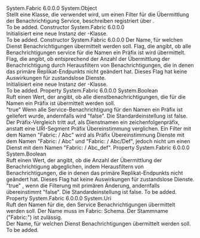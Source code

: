<Type Name="ServiceNotificationFilterDescription" FullName="System.Fabric.Description.ServiceNotificationFilterDescription">
  <TypeSignature Language="C#" Value="public class ServiceNotificationFilterDescription" />
  <TypeSignature Language="ILAsm" Value=".class public auto ansi beforefieldinit ServiceNotificationFilterDescription extends System.Object" />
  <TypeSignature Language="DocId" Value="T:System.Fabric.Description.ServiceNotificationFilterDescription" />
  <TypeSignature Language="VB.NET" Value="Public Class ServiceNotificationFilterDescription" />
  <TypeSignature Language="F#" Value="type ServiceNotificationFilterDescription = class" />
  <AssemblyInfo>
    <AssemblyName>System.Fabric</AssemblyName>
    <AssemblyVersion>6.0.0.0</AssemblyVersion>
  </AssemblyInfo>
  <Base>
    <BaseTypeName>System.Object</BaseTypeName>
  </Base>
  <Interfaces />
  <Docs>
    <summary>
      <para>Stellt eine Klasse, die verwendet wird, um einen Filter für die Übermittlung der Benachrichtigung Service, beschreiben registriert über <see cref="M:System.Fabric.FabricClient.ServiceManagementClient.RegisterServiceNotificationFilterAsync(System.Fabric.Description.ServiceNotificationFilterDescription)" />.</para>
    </summary>
    <remarks>To be added.</remarks>
  </Docs>
  <Members>
    <Member MemberName=".ctor">
      <MemberSignature Language="C#" Value="public ServiceNotificationFilterDescription ();" />
      <MemberSignature Language="ILAsm" Value=".method public hidebysig specialname rtspecialname instance void .ctor() cil managed" />
      <MemberSignature Language="DocId" Value="M:System.Fabric.Description.ServiceNotificationFilterDescription.#ctor" />
      <MemberSignature Language="VB.NET" Value="Public Sub New ()" />
      <MemberType>Constructor</MemberType>
      <AssemblyInfo>
        <AssemblyName>System.Fabric</AssemblyName>
        <AssemblyVersion>6.0.0.0</AssemblyVersion>
      </AssemblyInfo>
      <Parameters />
      <Docs>
        <summary>
          <para>Initialisiert eine neue Instanz der <see cref="T:System.Fabric.Description.ServiceNotificationFilterDescription" />-Klasse.</para>
        </summary>
        <remarks>To be added.</remarks>
      </Docs>
    </Member>
    <Member MemberName=".ctor">
      <MemberSignature Language="C#" Value="public ServiceNotificationFilterDescription (Uri name, bool matchNamePrefix, bool matchPrimaryChangeOnly);" />
      <MemberSignature Language="ILAsm" Value=".method public hidebysig specialname rtspecialname instance void .ctor(class System.Uri name, bool matchNamePrefix, bool matchPrimaryChangeOnly) cil managed" />
      <MemberSignature Language="DocId" Value="M:System.Fabric.Description.ServiceNotificationFilterDescription.#ctor(System.Uri,System.Boolean,System.Boolean)" />
      <MemberSignature Language="VB.NET" Value="Public Sub New (name As Uri, matchNamePrefix As Boolean, matchPrimaryChangeOnly As Boolean)" />
      <MemberSignature Language="F#" Value="new System.Fabric.Description.ServiceNotificationFilterDescription : Uri * bool * bool -&gt; System.Fabric.Description.ServiceNotificationFilterDescription" Usage="new System.Fabric.Description.ServiceNotificationFilterDescription (name, matchNamePrefix, matchPrimaryChangeOnly)" />
      <MemberType>Constructor</MemberType>
      <AssemblyInfo>
        <AssemblyName>System.Fabric</AssemblyName>
        <AssemblyVersion>6.0.0.0</AssemblyVersion>
      </AssemblyInfo>
      <Parameters>
        <Parameter Name="name" Type="System.Uri" />
        <Parameter Name="matchNamePrefix" Type="System.Boolean" />
        <Parameter Name="matchPrimaryChangeOnly" Type="System.Boolean" />
      </Parameters>
      <Docs>
        <param name="name">
          <para>Der Name, für welchen Dienst Benachrichtigungen übermittelt werden soll.</para>
        </param>
        <param name="matchNamePrefix">
          <para>Flag, die angibt, ob alle Benachrichtigungen service für die Namen ein Präfix ist wird übermittelt.</para>
        </param>
        <param name="matchPrimaryChangeOnly">
          <para>Flag, die angibt, ob entsprechend der Anzahl der Übermittlung der Benachrichtigung durch Herausfiltern von Benachrichtigungen, die in denen das primäre Replikat-Endpunkts nicht geändert hat. Dieses Flag hat keine Auswirkungen für zustandslose Dienste.</para>
        </param>
        <summary>
          <para>Initialisiert eine neue Instanz der <see cref="T:System.Fabric.Description.ServiceNotificationFilterDescription" />-Klasse.</para>
        </summary>
        <remarks>To be added.</remarks>
      </Docs>
    </Member>
    <Member MemberName="MatchNamePrefix">
      <MemberSignature Language="C#" Value="public bool MatchNamePrefix { get; set; }" />
      <MemberSignature Language="ILAsm" Value=".property instance bool MatchNamePrefix" />
      <MemberSignature Language="DocId" Value="P:System.Fabric.Description.ServiceNotificationFilterDescription.MatchNamePrefix" />
      <MemberSignature Language="VB.NET" Value="Public Property MatchNamePrefix As Boolean" />
      <MemberSignature Language="F#" Value="member this.MatchNamePrefix : bool with get, set" Usage="System.Fabric.Description.ServiceNotificationFilterDescription.MatchNamePrefix" />
      <MemberType>Property</MemberType>
      <AssemblyInfo>
        <AssemblyName>System.Fabric</AssemblyName>
        <AssemblyVersion>6.0.0.0</AssemblyVersion>
      </AssemblyInfo>
      <ReturnValue>
        <ReturnType>System.Boolean</ReturnType>
      </ReturnValue>
      <Docs>
        <summary>
          <para>Ruft einen Wert, der angibt, ob alle dienstbenachrichtigungen, die für die Namen ein Präfix ist übermittelt werden soll.</para>
        </summary>
        <value>
          <para>
            <languageKeyword>"true"</languageKeyword> Wenn alle Service-Benachrichtigung für den Namen ein Präfix ist geliefert wurde, andernfalls wird <languageKeyword>"false"</languageKeyword>. Die Standardeinstellung ist <languageKeyword>false</languageKeyword>.</para>
        </value>
        <remarks>
            Der Präfix-Vergleich tritt auf, als Dienstnamen ein zeichenfolgenpräfix, anstatt eine URI-Segment Präfix Übereinstimmung verglichen. Ein Filter mit dem Namen "Fabric: / Abc" wird als Präfix Übereinstimmung Dienste mit dem Namen "Fabric: / Abc" und "Fabric: / Abc/Def", jedoch nicht um einen Dienst mit dem Namen "Fabric: / Abc_def".
            </remarks>
      </Docs>
    </Member>
    <Member MemberName="MatchPrimaryChangeOnly">
      <MemberSignature Language="C#" Value="public bool MatchPrimaryChangeOnly { get; set; }" />
      <MemberSignature Language="ILAsm" Value=".property instance bool MatchPrimaryChangeOnly" />
      <MemberSignature Language="DocId" Value="P:System.Fabric.Description.ServiceNotificationFilterDescription.MatchPrimaryChangeOnly" />
      <MemberSignature Language="VB.NET" Value="Public Property MatchPrimaryChangeOnly As Boolean" />
      <MemberSignature Language="F#" Value="member this.MatchPrimaryChangeOnly : bool with get, set" Usage="System.Fabric.Description.ServiceNotificationFilterDescription.MatchPrimaryChangeOnly" />
      <MemberType>Property</MemberType>
      <AssemblyInfo>
        <AssemblyName>System.Fabric</AssemblyName>
        <AssemblyVersion>6.0.0.0</AssemblyVersion>
      </AssemblyInfo>
      <ReturnValue>
        <ReturnType>System.Boolean</ReturnType>
      </ReturnValue>
      <Docs>
        <summary>
          <para>Ruft einen Wert, der angibt, ob die Anzahl der Übermittlung der Benachrichtigung abgeglichen, indem Herausfiltern von Benachrichtigungen, die in denen das primäre Replikat-Endpunkts nicht geändert hat. Dieses Flag hat keine Auswirkungen für zustandslose Dienste.</para>
        </summary>
        <value>
          <para>
            <languageKeyword>"true"</languageKeyword> , wenn die Filterung mit primären Änderung, andernfalls übereinstimmt <languageKeyword>"false"</languageKeyword>. Die Standardeinstellung ist <languageKeyword>false</languageKeyword>.</para>
        </value>
        <remarks>To be added.</remarks>
      </Docs>
    </Member>
    <Member MemberName="Name">
      <MemberSignature Language="C#" Value="public Uri Name { get; set; }" />
      <MemberSignature Language="ILAsm" Value=".property instance class System.Uri Name" />
      <MemberSignature Language="DocId" Value="P:System.Fabric.Description.ServiceNotificationFilterDescription.Name" />
      <MemberSignature Language="VB.NET" Value="Public Property Name As Uri" />
      <MemberSignature Language="F#" Value="member this.Name : Uri with get, set" Usage="System.Fabric.Description.ServiceNotificationFilterDescription.Name" />
      <MemberType>Property</MemberType>
      <AssemblyInfo>
        <AssemblyName>System.Fabric</AssemblyName>
        <AssemblyVersion>6.0.0.0</AssemblyVersion>
      </AssemblyInfo>
      <ReturnValue>
        <ReturnType>System.Uri</ReturnType>
      </ReturnValue>
      <Docs>
        <summary>
          <para>Ruft den Namen für die, den Service Benachrichtigungen übermittelt werden soll. Der Name muss im Fabric: Schema. Der Stammname ("Fabric:") ist zulässig.</para>
        </summary>
        <value>
          <para>Der Name, für welchen Dienst Benachrichtigungen übermittelt werden soll.</para>
        </value>
        <remarks>To be added.</remarks>
      </Docs>
    </Member>
  </Members>
</Type>